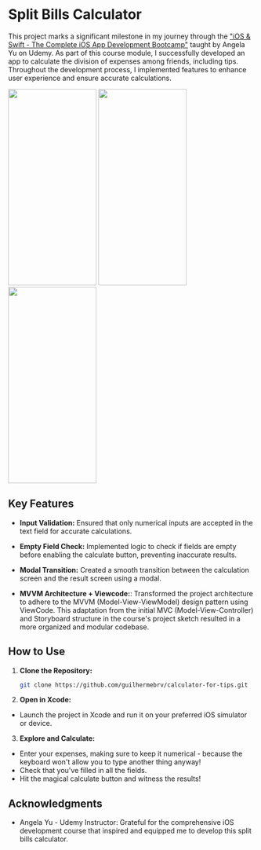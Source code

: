 # Split Bills Calculator

This project marks a significant milestone in my journey through the ["iOS & Swift - The Complete iOS App Development Bootcamp"](https://www.udemy.com/course/ios-13-app-development-bootcamp) taught by Angela Yu on Udemy. As part of this course module, I successfully developed an app to calculate the division of expenses among friends, including tips. Throughout the development process, I implemented features to enhance user experience and ensure accurate calculations.

<img src="https://github.com/guilhermebrv/calculator-for-tips/assets/104163003/e5b2cc66-1eb4-4098-9017-846159cd8fe2" width="180" height="400" />
<img src="https://github.com/guilhermebrv/calculator-for-tips/assets/104163003/563cbeb2-dfbd-4c41-8f46-eb880a0afc5a" width="180" height="400" />
<img src="https://github.com/guilhermebrv/calculator-for-tips/assets/104163003/02a76d9a-64c2-4054-a2c8-616f0e636bca" width="180" height="400" />

## Key Features

- **Input Validation:** Ensured that only numerical inputs are accepted in the text field for accurate calculations.

- **Empty Field Check:** Implemented logic to check if fields are empty before enabling the calculate button, preventing inaccurate results.

- **Modal Transition:** Created a smooth transition between the calculation screen and the result screen using a modal.

- **MVVM Architecture + Viewcode:**: Transformed the project architecture to adhere to the MVVM (Model-View-ViewModel) design pattern using ViewCode. This adaptation from the initial MVC (Model-View-Controller) and Storyboard structure in the course's project sketch resulted in a more organized and modular codebase.

## How to Use

1. **Clone the Repository:**
   ```bash
   git clone https://github.com/guilhermebrv/calculator-for-tips.git

2. **Open in Xcode:**
- Launch the project in Xcode and run it on your preferred iOS simulator or device.

3. **Explore and Calculate:**
- Enter your expenses, making sure to keep it numerical - because the keyboard won't allow you to type another thing anyway!
- Check that you've filled in all the fields.
- Hit the magical calculate button and witness the results!

## Acknowledgments
- Angela Yu - Udemy Instructor: Grateful for the comprehensive iOS development course that inspired and equipped me to develop this split bills calculator.
